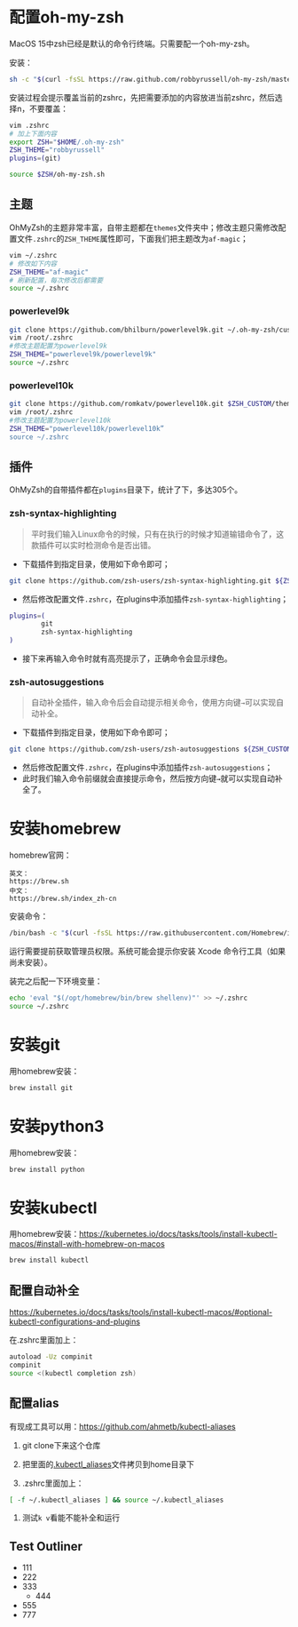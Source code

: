 # 配置oh-my-zsh

MacOS 15中zsh已经是默认的命令行终端。只需要配一个oh-my-zsh。

安装：

~~~sh
sh -c "$(curl -fsSL https://raw.github.com/robbyrussell/oh-my-zsh/master/tools/install.sh)"
~~~

安装过程会提示覆盖当前的zshrc，先把需要添加的内容放进当前zshrc，然后选择n，不要覆盖：

~~~sh
vim .zshrc
# 加上下面内容
export ZSH="$HOME/.oh-my-zsh"
ZSH_THEME="robbyrussell"
plugins=(git)

source $ZSH/oh-my-zsh.sh
~~~

## 主题

OhMyZsh的主题非常丰富，自带主题都在`themes`文件夹中；修改主题只需修改配置文件`.zshrc`的`ZSH_THEME`属性即可，下面我们把主题改为`af-magic`；

```sh
vim ~/.zshrc
# 修改如下内容
ZSH_THEME="af-magic"
# 刷新配置，每次修改后都需要
source ~/.zshrc
```

### powerlevel9k

~~~sh
git clone https://github.com/bhilburn/powerlevel9k.git ~/.oh-my-zsh/custom/themes/powerlevel9k
vim /root/.zshrc
#修改主题配置为powerlevel9k
ZSH_THEME="powerlevel9k/powerlevel9k"
source ~/.zshrc
~~~

### powerlevel10k

```sh
git clone https://github.com/romkatv/powerlevel10k.git $ZSH_CUSTOM/themes/powerlevel10k
vim /root/.zshrc
#修改主题配置为powerlevel10k
ZSH_THEME="powerlevel10k/powerlevel10k”
source ~/.zshrc
```

## 插件

OhMyZsh的自带插件都在`plugins`目录下，统计了下，多达305个。

### zsh-syntax-highlighting

> 平时我们输入Linux命令的时候，只有在执行的时候才知道输错命令了，这款插件可以实时检测命令是否出错。

- 下载插件到指定目录，使用如下命令即可；

```sh
git clone https://github.com/zsh-users/zsh-syntax-highlighting.git ${ZSH_CUSTOM:-~/.oh-my-zsh/custom}/plugins/zsh-syntax-highlighting
```

- 然后修改配置文件`.zshrc`，在plugins中添加插件`zsh-syntax-highlighting`；

```sh
plugins=(
        git
        zsh-syntax-highlighting
)
```

- 接下来再输入命令时就有高亮提示了，正确命令会显示绿色。

### zsh-autosuggestions

> 自动补全插件，输入命令后会自动提示相关命令，使用方向键`→`可以实现自动补全。

- 下载插件到指定目录，使用如下命令即可；

```sh
git clone https://github.com/zsh-users/zsh-autosuggestions ${ZSH_CUSTOM:-~/.oh-my-zsh/custom}/plugins/zsh-autosuggestions
```

- 然后修改配置文件`.zshrc`，在plugins中添加插件`zsh-autosuggestions`；
- 此时我们输入命令前缀就会直接提示命令，然后按方向键`→`就可以实现自动补全了。

# 安装homebrew

homebrew官网：

```text
英文：
https://brew.sh
中文：
https://brew.sh/index_zh-cn
```

安装命令：

~~~sh
/bin/bash -c "$(curl -fsSL https://raw.githubusercontent.com/Homebrew/install/HEAD/install.sh)"
~~~

运行需要提前获取管理员权限。系统可能会提示你安装 Xcode 命令行工具（如果尚未安装）。

装完之后配一下环境变量：

~~~sh
echo 'eval "$(/opt/homebrew/bin/brew shellenv)"' >> ~/.zshrc
source ~/.zshrc
~~~

# 安装git

用homebrew安装：

~~~sh
brew install git
~~~

# 安装python3

用homebrew安装：

~~~sh
brew install python
~~~

# 安装kubectl

用homebrew安装：https://kubernetes.io/docs/tasks/tools/install-kubectl-macos/#install-with-homebrew-on-macos

~~~sh
brew install kubectl
~~~

## 配置自动补全

https://kubernetes.io/docs/tasks/tools/install-kubectl-macos/#optional-kubectl-configurations-and-plugins

在.zshrc里面加上：

~~~sh
autoload -Uz compinit
compinit
source <(kubectl completion zsh)
~~~

## 配置alias

有现成工具可以用：https://github.com/ahmetb/kubectl-aliases

1. git clone下来这个仓库
2. 把里面的[.kubectl_aliases](https://github.com/ahmetb/kubectl-aliases/blob/master/.kubectl_aliases)文件拷贝到home目录下

3. .zshrc里面加上：

~~~sh
[ -f ~/.kubectl_aliases ] && source ~/.kubectl_aliases
~~~

1. 测试`k v`看能不能补全和运行

## Test Outliner

- 111
- 222
- 333
	- 444
- 555
- 777